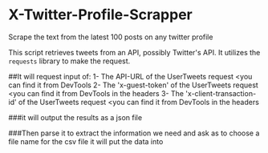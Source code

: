 # X-Twitter-Profile-Scrapper
Scrape the text from the latest 100 posts on any twitter profile

This script retrieves tweets from an API, possibly Twitter's API. It utilizes the `requests` library to make the request.

##It will request input of: 
1- The API-URL of the UserTweets request <you can find it from DevTools
2- The 'x-guest-token' of the UserTweets request <you can find it from DevTools in the headers
3- The 'x-client-transaction-id' of the UserTweets request <you can find it from DevTools in the headers

###it will output the results as a json file

###Then parse it to extract the information we need and ask as to choose a file name for the csv file it will put the data into
